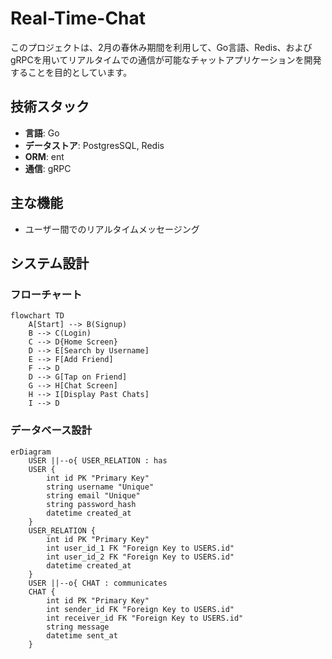 # Real-Time-Chat

このプロジェクトは、2月の春休み期間を利用して、Go言語、Redis、およびgRPCを用いてリアルタイムでの通信が可能なチャットアプリケーションを開発することを目的としています。

## 技術スタック

- **言語**: Go
- **データストア**: PostgresSQL, Redis
- **ORM**: ent
- **通信**: gRPC

## 主な機能

- ユーザー間でのリアルタイムメッセージング

## システム設計
### フローチャート
```mermaid
flowchart TD
    A[Start] --> B(Signup)
    B --> C(Login)
    C --> D{Home Screen}
    D --> E[Search by Username]
    E --> F[Add Friend]
    F --> D
    D --> G[Tap on Friend]
    G --> H[Chat Screen]
    H --> I[Display Past Chats]
    I --> D
```

### データベース設計
```mermaid
erDiagram
    USER ||--o{ USER_RELATION : has
    USER {
        int id PK "Primary Key"
        string username "Unique"
        string email "Unique"
        string password_hash
        datetime created_at
    }
    USER_RELATION {
        int id PK "Primary Key"
        int user_id_1 FK "Foreign Key to USERS.id"
        int user_id_2 FK "Foreign Key to USERS.id"
        datetime created_at
    }
    USER ||--o{ CHAT : communicates
    CHAT {
        int id PK "Primary Key"
        int sender_id FK "Foreign Key to USERS.id"
        int receiver_id FK "Foreign Key to USERS.id"
        string message
        datetime sent_at
    }
```